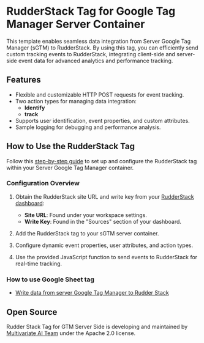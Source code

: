# RudderStack Tag for Google Tag Manager Server Container

This template enables seamless data integration from Server Google Tag Manager (sGTM) to RudderStack. By using this tag, you can efficiently send custom tracking events to RudderStack, integrating client-side and server-side event data for advanced analytics and performance tracking.

## Features

- Flexible and customizable HTTP POST requests for event tracking.
- Two action types for managing data integration:
  - **Identify**
  - **track**
- Supports user identification, event properties, and custom attributes.
- Sample logging for debugging and performance analysis.

## How to Use the RudderStack Tag

Follow this [step-by-step guide]() to set up and configure the RudderStack tag within your Server Google Tag Manager container.

### Configuration Overview

1. Obtain the RudderStack site URL and write key from your [RudderStack dashboard](https://rudderstack.com/):

   - **Site URL**: Found under your workspace settings.
   - **Write Key**: Found in the "Sources" section of your dashboard.

2. Add the RudderStack tag to your sGTM server container.
3. Configure dynamic event properties, user attributes, and action types.
4. Use the provided JavaScript function to send events to RudderStack for real-time tracking.

### How to use Google Sheet tag

- [Write data from server Google Tag Manager to Rudder Stack](https://www.multivariate.tech/our-products/rudder-stack-template)

## Open Source

Rudder Stack Tag for GTM Server Side is developing and maintained by [Multivariate AI Team](https://www.multivariate.tech) under the Apache 2.0 license.

